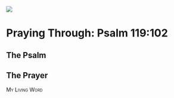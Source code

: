 <img class="intro-right" src="/images/art-paris-psalter.jpg">

<style>
  li {list-style-type: none;}
  p + ul {
    margin-top: -18px;
}
</style>

# Praying Through: Psalm 119:102

## The Psalm

## The Prayer

<div style="font-variant: small-caps;">
My Living Word
</div>
